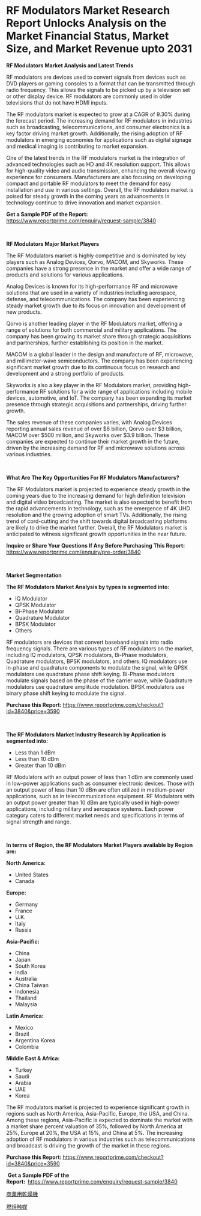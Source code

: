 <p><h1>RF Modulators Market Research Report Unlocks Analysis on the Market Financial Status, Market Size, and Market Revenue upto 2031</h1></p><p><strong>RF Modulators Market Analysis and Latest Trends</strong></p>
<p><p>RF modulators are devices used to convert signals from devices such as DVD players or gaming consoles to a format that can be transmitted through radio frequency. This allows the signals to be picked up by a television set or other display device. RF modulators are commonly used in older televisions that do not have HDMI inputs.</p><p>The RF modulators market is expected to grow at a CAGR of 9.30% during the forecast period. The increasing demand for RF modulators in industries such as broadcasting, telecommunications, and consumer electronics is a key factor driving market growth. Additionally, the rising adoption of RF modulators in emerging economies for applications such as digital signage and medical imaging is contributing to market expansion.</p><p>One of the latest trends in the RF modulators market is the integration of advanced technologies such as HD and 4K resolution support. This allows for high-quality video and audio transmission, enhancing the overall viewing experience for consumers. Manufacturers are also focusing on developing compact and portable RF modulators to meet the demand for easy installation and use in various settings. Overall, the RF modulators market is poised for steady growth in the coming years as advancements in technology continue to drive innovation and market expansion.</p></p>
<p><strong>Get a Sample PDF of the Report:&nbsp;</strong> <a href="https://www.reportprime.com/enquiry/request-sample/3840">https://www.reportprime.com/enquiry/request-sample/3840</a></p>
<p>&nbsp;</p>
<p><strong>RF Modulators Major Market Players</strong></p>
<p><p>The RF Modulators market is highly competitive and is dominated by key players such as Analog Devices, Qorvo, MACOM, and Skyworks. These companies have a strong presence in the market and offer a wide range of products and solutions for various applications.</p><p>Analog Devices is known for its high-performance RF and microwave solutions that are used in a variety of industries including aerospace, defense, and telecommunications. The company has been experiencing steady market growth due to its focus on innovation and development of new products.</p><p>Qorvo is another leading player in the RF Modulators market, offering a range of solutions for both commercial and military applications. The company has been growing its market share through strategic acquisitions and partnerships, further establishing its position in the market.</p><p>MACOM is a global leader in the design and manufacture of RF, microwave, and millimeter-wave semiconductors. The company has been experiencing significant market growth due to its continuous focus on research and development and a strong portfolio of products.</p><p>Skyworks is also a key player in the RF Modulators market, providing high-performance RF solutions for a wide range of applications including mobile devices, automotive, and IoT. The company has been expanding its market presence through strategic acquisitions and partnerships, driving further growth.</p><p>The sales revenue of these companies varies, with Analog Devices reporting annual sales revenue of over $6 billion, Qorvo over $3 billion, MACOM over $500 million, and Skyworks over $3.9 billion. These companies are expected to continue their market growth in the future, driven by the increasing demand for RF and microwave solutions across various industries.</p></p>
<p>&nbsp;</p>
<p><strong>What Are The Key Opportunities For RF Modulators Manufacturers?</strong></p>
<p><p>The RF Modulators market is projected to experience steady growth in the coming years due to the increasing demand for high definition television and digital video broadcasting. The market is also expected to benefit from the rapid advancements in technology, such as the emergence of 4K UHD resolution and the growing adoption of smart TVs. Additionally, the rising trend of cord-cutting and the shift towards digital broadcasting platforms are likely to drive the market further. Overall, the RF Modulators market is anticipated to witness significant growth opportunities in the near future.</p></p>
<p><strong>Inquire or Share Your Questions If Any Before Purchasing This Report:</strong> <a href="https://www.reportprime.com/enquiry/pre-order/3840">https://www.reportprime.com/enquiry/pre-order/3840</a></p>
<p>&nbsp;</p>
<p><strong>Market Segmentation</strong></p>
<p><strong>The RF Modulators Market Analysis by types is segmented into:</strong></p>
<p><ul><li>IQ Modulator</li><li>QPSK Modulator</li><li>Bi-Phase Modulator</li><li>Quadrature Modulator</li><li>BPSK Modulator</li><li>Others</li></ul></p>
<p><p>RF modulators are devices that convert baseband signals into radio frequency signals. There are various types of RF modulators on the market, including IQ modulators, QPSK modulators, Bi-Phase modulators, Quadrature modulators, BPSK modulators, and others. IQ modulators use in-phase and quadrature components to modulate the signal, while QPSK modulators use quadrature phase shift keying. Bi-Phase modulators modulate signals based on the phase of the carrier wave, while Quadrature modulators use quadrature amplitude modulation. BPSK modulators use binary phase shift keying to modulate the signal.</p></p>
<p><strong>Purchase this Report:&nbsp;</strong><a href="https://www.reportprime.com/checkout?id=3840&price=3590">https://www.reportprime.com/checkout?id=3840&price=3590</a></p>
<p>&nbsp;</p>
<p><strong>The RF Modulators Market Industry Research by Application is segmented into:</strong></p>
<p><ul><li>Less than 1 dBm</li><li>Less than 10 dBm</li><li>Greater than 10 dBm</li></ul></p>
<p><p>RF Modulators with an output power of less than 1 dBm are commonly used in low-power applications such as consumer electronic devices. Those with an output power of less than 10 dBm are often utilized in medium-power applications, such as in telecommunications equipment. RF Modulators with an output power greater than 10 dBm are typically used in high-power applications, including military and aerospace systems. Each power category caters to different market needs and specifications in terms of signal strength and range.</p></p>
<p>&nbsp;</p>
<p><strong>In terms of Region, the RF Modulators Market Players available by Region are:</strong></p>
<p>
    <p> <strong> North America: </strong>
        <ul>
            <li>United States</li>
            <li>Canada</li>
        </ul>
        </p> 
    <p> <strong> Europe: </strong>
        <ul>
            <li>Germany</li>
            <li>France</li>
            <li>U.K.</li>
            <li>Italy</li>
            <li>Russia</li>
        </ul>
        </p> 
    <p> <strong> Asia-Pacific: </strong>
        <ul>
            <li>China</li>
            <li>Japan</li>
            <li>South Korea</li>
            <li>India</li>
            <li>Australia</li>
            <li>China Taiwan</li>
            <li>Indonesia</li>
            <li>Thailand</li>
            <li>Malaysia</li>
        </ul>
        </p> 
    <p> <strong> Latin America: </strong>
        <ul>
            <li>Mexico</li>
            <li>Brazil</li>
            <li>Argentina Korea</li>
            <li>Colombia</li>
        </ul>
        </p> 
    <p> <strong> Middle East & Africa: </strong>
        <ul>
            <li>Turkey</li>
            <li>Saudi</li>
            <li>Arabia</li>
            <li>UAE</li>
            <li>Korea</li>
        </ul>
    </p>
    </p>
<p><p>The RF modulators market is projected to experience significant growth in regions such as North America, Asia-Pacific, Europe, the USA, and China. Among these regions, Asia-Pacific is expected to dominate the market with a market share percent valuation of 35%, followed by North America at 25%, Europe at 20%, the USA at 15%, and China at 5%. The increasing adoption of RF modulators in various industries such as telecommunications and broadcast is driving the growth of the market in these regions.</p></p>
<p><strong>Purchase this Report: </strong><a href="https://www.reportprime.com/checkout?id=3840&price=3590">https://www.reportprime.com/checkout?id=3840&price=3590</a></p>
<p>&nbsp;<strong>Get a Sample PDF of the Report:&nbsp;&nbsp;</strong><a href="https://www.reportprime.com/enquiry/request-sample/3840">https://www.reportprime.com/enquiry/request-sample/3840</a></p>
<p><strong></strong></p>
<p><p><a href="https://github.com/RodHoppe07/Market-Research-Report-List-1/blob/main/822060814725.md">商業用乾燥機</a></p><p><a href="https://github.com/laurenreichert/Market-Research-Report-List-1/blob/main/836976614724.md">燃焼触媒</a></p></p>